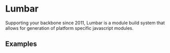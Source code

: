# Lumbar

Supporting your backbone since 2011, Lumbar is a module build system that allows for generation of platform specific javascript modules.

## Examples
